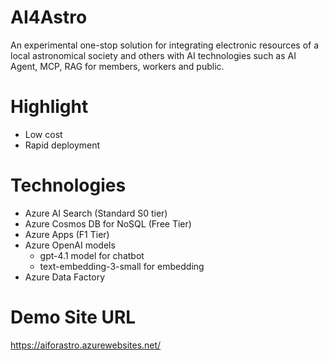 # AI4Astro
An experimental one-stop solution for integrating electronic resources of a local astronomical society and others with AI technologies such as AI Agent, MCP, RAG for members, workers and public.

# Highlight
- Low cost
- Rapid deployment

# Technologies
- Azure AI Search (Standard S0 tier)
- Azure Cosmos DB for NoSQL (Free Tier)
- Azure Apps (F1 Tier)
- Azure OpenAI models
   - gpt-4.1 model for chatbot
   - text-embedding-3-small for embedding
- Azure Data Factory

# Demo Site URL
https://aiforastro.azurewebsites.net/
